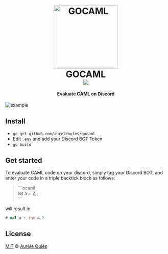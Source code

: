 <h1 align="center">
    <br>
    <a href="https://github.com/aureleoules/gocaml"><img src="https://raw.githubusercontent.com/aureleoules/gocaml/master/assets/icon.png" alt="GOCAML" width="200"></a>
    <br>
    	GOCAML
    <br>
    <a href="https://travis-ci.org/aureleoules/gocaml"><img src="https://travis-ci.org/aureleoules/gocaml.svg?branch=master"></a>  
    <br>
</h1>

<h4 align="center">Evaluate CAML on Discord</h4>

<img src="https://raw.githubusercontent.com/aureleoules/gocaml/master/assets/example.png" alt="example">

## Install
* `go get github.com/aureleoules/gocaml`
* Edit `.env` and add your Discord BOT Token
* `go build`

## Get started
To evaluate CAML code on your discord, simply tag your Discord BOT, and enter your code in a triple backtick block as follows:

> \`\`\`ocaml  
> let a = 2;;  
> \`\`\`  
  
will result in  

```ocaml
# val a : int = 2
```  

## License

[MIT](https://github.com/aureleoules/glaze/blob/master/LICENSE) © [Aurèle Oulès](https://www.aureleoules.com)
